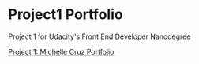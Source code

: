 # Project1 Portfolio
Project 1 for Udacity's Front End Developer Nanodegree

[Project 1: Michelle Cruz Portfolio](https://michelle570.github.io/Project-1-Porfolio/)
